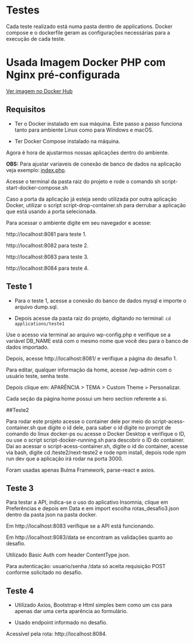 # Testes
Cada teste realizado está numa pasta dentro de applications. Docker compose e o dockerfile geram as configurações necessárias para a execução de cada teste.
# Usada Imagem Docker PHP com Nginx pré-configurada
[Ver imagem no Docker Hub](https://hub.docker.com/repository/docker/lfelipeapo/php-nginx-web/general)

## Requisitos
- Ter o Docker instalado em sua máquina. Este passo a passo funciona tanto para ambiente Linux como para Windows e macOS.

- Ter Docker Compose instalado na máquina.

Agora é hora de ajustarmos nossas aplicações dentro do ambiente.

<b>OBS:</b> Para ajustar variaveis de conexão de banco de dados na aplicação veja exemplo: [index.php](./applications/php1/public/index.php).

Acesse o terminal da pasta raiz do projeto e rode o comando sh script-start-docker-compose.sh

Caso a porta da aplicação já esteja sendo utilizada por outra aplicação Docker, utilizar o script script-drop-container.sh para derrubar a aplicação que está usando a porta selecionada.

Para acessar o ambiente digite em seu navegador e acesse:

http://localhost:8081 para teste 1.

http://localhost:8082 para teste 2.

http://localhost:8083 para teste 3.

http://localhost:8084 para teste 4.

## Teste 1

- Para o teste 1, acesse a conexão do banco de dados mysql e importe o arquivo dump.sql.

- Depois acesse da pasta raiz do projeto, digitando no terminal:
`cd applications/teste1`

Use o acesso via terminal ao arquivo wp-config.php e verifique se a variável DB_NAME está com o mesmo nome que você deu para o banco de dados importado.

Depois, acesse http://localhost:8081/ e verifique a página do desafio 1.

Para editar, qualquer informação da home, acesse /wp-admin com o usuário teste, senha teste.

Depois clique em: APARÊNCIA > TEMA > Custom Theme > Personalizar.

Cada seção da página home possui um hero section referente a si.

##Teste2

Para rodar este projeto acesse o container dele por meio do script-acess-container.sh que digite o id dele, para saber o id digite no prompt de comando do linux docker-ps ou acesse o Docker Desktop e verifique o ID, ou use o script script-docker-running.sh para descobrir o ID do container. Dai ao acessar o script-acess-container.sh, digite o id do container, acesse via bash, digite cd /teste2/next-teste2 e rode npm install, depois rode npm run dev que a aplicação irá rodar na porta 3000.

Foram usadas apenas Bulma Framework, parse-react e axios.

## Teste 3

Para testar a API, indica-se o uso do aplicativo Insomnia, clique em Preferências e depois em Data e em import escolha rotas_desafio3.json dentro da pasta json na pasta docker.

Em http://localhost:8083 verifique se a API está funcionando.

Em http://localhost:8083/data se encontram as validações quanto ao desafio.

Utilizado Basic Auth com header ContentType json.

Para autenticação:
usuario/senha
/data só aceita requisição POST conforme solicitado no desafio.

## Teste 4

- Utilizado Axios, Bootstrap e Html simples bem como um css para apenas dar uma certa aparência ao formulário.

- Usado endpoint informado no desafio.

Acessível pela rota: http://localhost:8084.